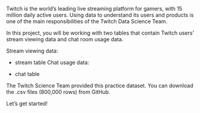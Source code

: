 Twitch is the world’s leading live streaming platform for gamers, with 15 million daily active users. Using data to understand its users and products is one of the main responsibilities of the Twitch Data Science Team.

In this project, you will be working with two tables that contain Twitch users’ stream viewing data and chat room usage data.

Stream viewing data:

 - stream table
Chat usage data:

 - chat table
   
The Twitch Science Team provided this practice dataset. You can download the .csv files (800,000 rows) from GitHub.

Let’s get started!
